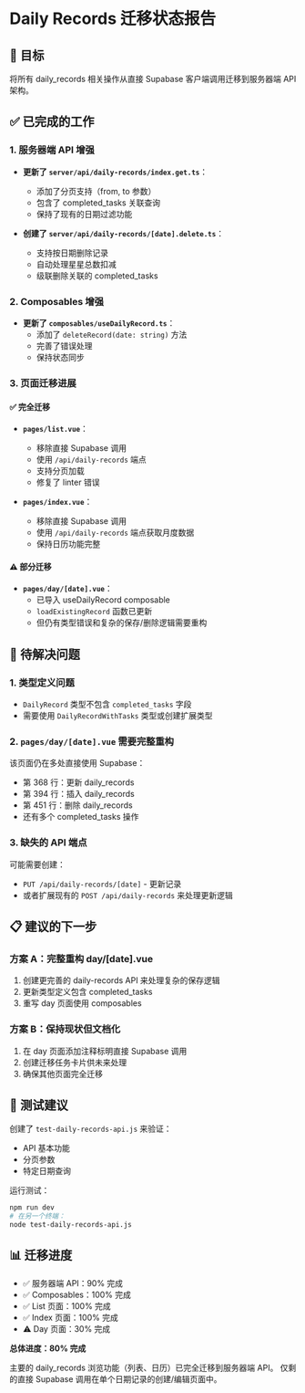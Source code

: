 # Daily Records 迁移状态报告

## 🎯 目标
将所有 daily_records 相关操作从直接 Supabase 客户端调用迁移到服务器端 API 架构。

## ✅ 已完成的工作

### 1. 服务器端 API 增强
- **更新了 `server/api/daily-records/index.get.ts`**：
  - 添加了分页支持（from, to 参数）
  - 包含了 completed_tasks 关联查询
  - 保持了现有的日期过滤功能

- **创建了 `server/api/daily-records/[date].delete.ts`**：
  - 支持按日期删除记录
  - 自动处理星星总数扣减
  - 级联删除关联的 completed_tasks

### 2. Composables 增强
- **更新了 `composables/useDailyRecord.ts`**：
  - 添加了 `deleteRecord(date: string)` 方法
  - 完善了错误处理
  - 保持状态同步

### 3. 页面迁移进展

#### ✅ 完全迁移
- **`pages/list.vue`**：
  - 移除直接 Supabase 调用
  - 使用 `/api/daily-records` 端点
  - 支持分页加载
  - 修复了 linter 错误

- **`pages/index.vue`**：
  - 移除直接 Supabase 调用
  - 使用 `/api/daily-records` 端点获取月度数据
  - 保持日历功能完整

#### ⚠️ 部分迁移
- **`pages/day/[date].vue`**：
  - 已导入 useDailyRecord composable
  - `loadExistingRecord` 函数已更新
  - 但仍有类型错误和复杂的保存/删除逻辑需要重构

## 🚨 待解决问题

### 1. 类型定义问题
- `DailyRecord` 类型不包含 `completed_tasks` 字段
- 需要使用 `DailyRecordWithTasks` 类型或创建扩展类型

### 2. `pages/day/[date].vue` 需要完整重构
该页面仍在多处直接使用 Supabase：
- 第 368 行：更新 daily_records
- 第 394 行：插入 daily_records
- 第 451 行：删除 daily_records
- 还有多个 completed_tasks 操作

### 3. 缺失的 API 端点
可能需要创建：
- `PUT /api/daily-records/[date]` - 更新记录
- 或者扩展现有的 `POST /api/daily-records` 来处理更新逻辑

## 📋 建议的下一步

### 方案 A：完整重构 day/[date].vue
1. 创建更完善的 daily-records API 来处理复杂的保存逻辑
2. 更新类型定义包含 completed_tasks
3. 重写 day 页面使用 composables

### 方案 B：保持现状但文档化
1. 在 day 页面添加注释标明直接 Supabase 调用
2. 创建迁移任务卡片供未来处理
3. 确保其他页面完全迁移

## 🧪 测试建议

创建了 `test-daily-records-api.js` 来验证：
- API 基本功能
- 分页参数
- 特定日期查询

运行测试：
```bash
npm run dev
# 在另一个终端：
node test-daily-records-api.js
```

## 📊 迁移进度

- ✅ 服务器端 API：90% 完成
- ✅ Composables：100% 完成  
- ✅ List 页面：100% 完成
- ✅ Index 页面：100% 完成
- ⚠️ Day 页面：30% 完成

**总体进度：80% 完成**

主要的 daily_records 浏览功能（列表、日历）已完全迁移到服务器端 API。
仅剩的直接 Supabase 调用在单个日期记录的创建/编辑页面中。 
